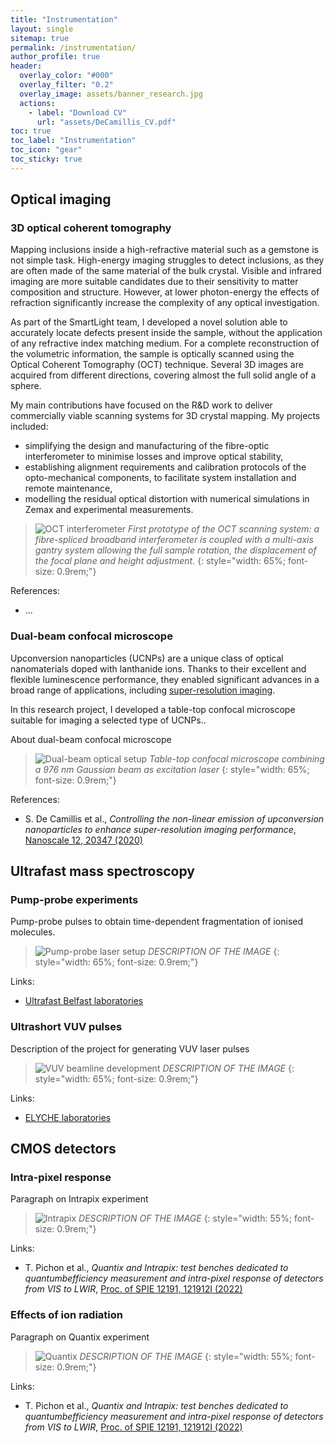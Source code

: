 ```yaml
---
title: "Instrumentation"
layout: single
sitemap: true
permalink: /instrumentation/
author_profile: true
header:
  overlay_color: "#000"
  overlay_filter: "0.2"
  overlay_image: assets/banner_research.jpg
  actions:
    - label: "Download CV"
      url: "assets/DeCamillis_CV.pdf"
toc: true
toc_label: "Instrumentation"
toc_icon: "gear"
toc_sticky: true
---
```



## Optical imaging


### 3D optical coherent tomography

Mapping inclusions inside a high-refractive material such as a gemstone is not simple task. High-energy imaging struggles to detect inclusions, as they are often made of the same material of the bulk crystal. Visible and infrared imaging are more suitable candidates due to their sensitivity to matter composition and structure. However, at lower photon-energy the effects of refraction significantly increase the complexity of any optical investigation. 

As part of the SmartLight team, I developed a novel solution able to accurately locate defects present inside the sample, without the application of any refractive index matching medium. For a complete reconstruction of the volumetric information, the sample is optically scanned using the Optical Coherent Tomography (OCT) technique. Several 3D images are acquired from different directions, covering almost the full solid angle of a sphere.

My main contributions have focused on the R&D work to deliver commercially viable scanning systems for 3D crystal mapping. My projects included:
- simplifying the design and manufacturing of the fibre-optic interferometer to minimise losses and improve optical stability,
- establishing alignment requirements and calibration protocols of the opto-mechanical components, to facilitate system installation and remote maintenance,
- modelling the residual optical distortion with numerical simulations in Zemax and experimental measurements.

>![OCT interferometer](/assets/rad/oct_scanning_system.png)
>*First prototype of the OCT scanning system: a fibre-spliced broadband interferometer is coupled with a multi-axis gantry system allowing the full sample rotation, the displacement of the focal plane and height adjustment.*
{: style="width: 65%; font-size: 0.9rem;"}

References:

- ...


### Dual-beam confocal microscope

Upconversion nanoparticles (UCNPs) are a unique class of optical nanomaterials doped with lanthanide ions. 
Thanks to their excellent and flexible luminescence performance, they enabled significant advances in a broad range of applications, including [super-resolution imaging](/research/#super-resolution-imaging).

In this research project, I developed a table-top confocal microscope suitable for imaging a selected type of UCNPs..

About dual-beam confocal microscope


>![Dual-beam optical setup](/assets/rad/sted_setup.jpg)
>*Table-top confocal microscope combining a 976 nm Gaussian beam as excitation laser*
{: style="width: 65%; font-size: 0.9rem;"}

References:
- S. De Camillis et al., *Controlling the non-linear emission of upconversion nanoparticles to enhance super-resolution imaging performance*, [Nanoscale 12, 20347 (2020)](https://doi.org/10.1039/D0NR04809G)



## Ultrafast mass spectroscopy


### Pump-probe experiments

Pump-probe pulses to obtain time-dependent fragmentation of ionised molecules.

>![Pump-probe laser setup](/assets/rad/KEIRA_setup.png)
>*DESCRIPTION OF THE IMAGE*
{: style="width: 65%; font-size: 0.9rem;"}

Links:
- [Ultrafast Belfast laboratories](https://www.qub.ac.uk/research-centres/light-matter-interactions/Researchthemes/Ultrafastdynamicsinatomsandmolecules/)


### Ultrashort VUV pulses

Description of the project for generating VUV laser pulses

>![VUV beamline development](/assets/rad/VUV_setup.png)
>*DESCRIPTION OF THE IMAGE*
{: style="width: 65%; font-size: 0.9rem;"}

Links:
- [ELYCHE laboratories](https://www.attosecond.fisi.polimi.it/)


## CMOS detectors


### Intra-pixel response

Paragraph on Intrapix experiment

>![Intrapix](/assets/rad/intrapix_model.png)
>*DESCRIPTION OF THE IMAGE*
{: style="width: 55%; font-size: 0.9rem;"}

Links:
- T. Pichon et al., *Quantix and Intrapix: test benches dedicated to quantumbefficiency measurement and intra-pixel response of detectors from VIS to LWIR*, [Proc. of SPIE 12191, 121912I (2022)](https://doi.org/10.1117/12.2630232)


### Effects of ion radiation

Paragraph on Quantix experiment

>![Quantix](/assets/rad/quantix_model.png)
>*DESCRIPTION OF THE IMAGE*
{: style="width: 55%; font-size: 0.9rem;"}

Links:
- T. Pichon et al., *Quantix and Intrapix: test benches dedicated to quantumbefficiency measurement and intra-pixel response of detectors from VIS to LWIR*, [Proc. of SPIE 12191, 121912I (2022)](https://doi.org/10.1117/12.2630232)